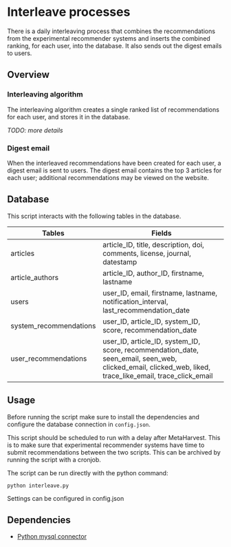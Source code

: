 # Interleave processes

There is a daily interleaving process that combines the recommendations from the experimental recommender systems and inserts the combined ranking, for each user, into the database. It also sends out the digest emails to users.

## Overview

### Interleaving algorithm

The interleaving algorithm creates a single ranked list of recommendations for each user, and stores it in the database.

*TODO: more details*

### Digest email

When the interleaved recommendations have been created for each user, a digest email is sent to users. The digest email contains the top 3 articles for each user; additional recommendations may be viewed on the website.

## Database

This script interacts with the following tables in the database.

| Tables | Fields |
| ------------- | ------------- |
| articles  | article_ID, title, description, doi, comments, license, journal, datestamp|
|article_authors| article_ID, author_ID, firstname, lastname|
|users| user_ID, email, firstname, lastname, notification_interval, last_recommendation_date|
|system_recommendations| user_ID, article_ID, system_ID, score, recommendation_date|
|user_recommendations|user_ID, article_ID, system_ID, score, recommendation_date, seen_email, seen_web, clicked_email, clicked_web, liked, trace_like_email, trace_click_email|

## Usage

Before running the script make sure to install the dependencies and configure the database connection in `config.json`.

This script should be scheduled to run with a delay after MetaHarvest. This is to make sure that experimental recommender systems have time to submit recommendations between the two scripts. This can be archived by running the script with a cronjob.

The script can be run directly with the python command:
```
python interleave.py
```

Settings can be configured in config.json

## Dependencies

- [Python mysql connector](https://github.com/mysql/mysql-connector-python)
